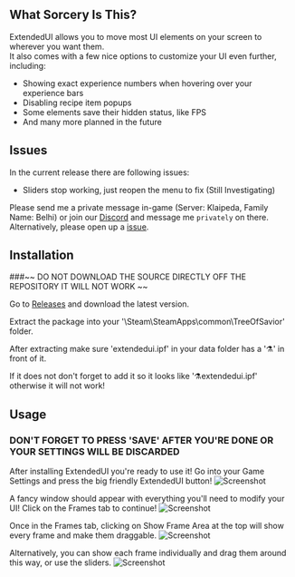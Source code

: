 
## What Sorcery Is This?

ExtendedUI allows you to move most UI elements on your screen to wherever you want them.  
It also comes with a few nice options to customize your UI even further, including:
- Showing exact experience numbers when hovering over your experience bars
- Disabling recipe item popups
- Some elements save their hidden status, like FPS
- And many more planned in the future

## Issues

In the current release there are following issues:
- Sliders stop working, just reopen the menu to fix (Still Investigating)

Please send me a private message in-game (Server: Klaipeda, Family Name: Belhi) or join our [Discord](https://discord.gg/0yyOKTr8o3OdJTxa) and message me `privately` on there. Alternatively, please open up a [issue](https://github.com/MizukiBelhi/ExtendedUI/issues).

## Installation

###~~ DO NOT DOWNLOAD THE SOURCE DIRECTLY OFF THE REPOSITORY IT WILL NOT WORK ~~

Go to [Releases](https://github.com/MizukiBelhi/ExtendedUI/releases/latest) and download the latest version.

Extract the package into your '\Steam\SteamApps\common\TreeOfSavior\' folder.

After extracting make sure 'extendedui.ipf' in your data folder has a '⚗' in front of it.

If it does not don't forget to add it so it looks like '⚗extendedui.ipf' otherwise it will not work!

## Usage
### DON'T FORGET TO PRESS 'SAVE' AFTER YOU'RE DONE OR YOUR SETTINGS WILL BE DISCARDED
After installing ExtendedUI you're ready to use it!
Go into your Game Settings and press the big friendly ExtendedUI button!
![Screenshot](http://pandadesigns.web44.net/extendedui/options.png)

A fancy window should appear with everything you'll need to modify your UI!
Click on the Frames tab to continue!
![Screenshot](http://pandadesigns.web44.net/extendedui/1-1.png)

Once in the Frames tab, clicking on Show Frame Area at the top will show every frame and make them draggable.
![Screenshot](http://pandadesigns.web44.net/extendedui/all.jpg)

Alternatively, you can show each frame individually and drag them around this way, or use the sliders.
![Screenshot](http://pandadesigns.web44.net/extendedui/2-1.jpg)

